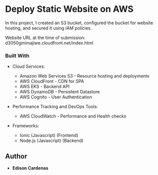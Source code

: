 # Deploy Static Website on AWS

In this project, I created an S3 bucket, configured the bucket for website hosting, and secured it using IAM policies.

Website URL at the time of submission: d3050gmimajiwe.cloudfront.net/index.html

### Built With

* Cloud Services:
	* Amazon Web Services S3 - Resource hosting and deployments
	* AWS CloudFront - CDN for SPA
	* AWS EKS - Backend API
	* AWS DynamoDB - Persistent Datastore
	* AWS Cognito - User Authentication

* Performance Tracking and DevOps Tools:
	* AWS CloudWatch - Performance and Health checks

* Frameworks:
	* Ionic (Javascript) (Frontend)
	* Node.js (Javascript) (Backend)

## Author 
* **Edison Cardenas**


